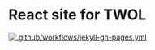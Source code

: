 # React site for TWOL
[![.github/workflows/jekyll-gh-pages.yml](https://github.com/AAP9002/twol-site/actions/workflows/jekyll-gh-pages.yml/badge.svg)](https://github.com/AAP9002/twol-site/actions/workflows/jekyll-gh-pages.yml)

